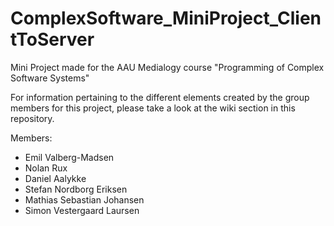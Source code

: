 # ComplexSoftware_MiniProject_ClientToServer
Mini Project made for the AAU Medialogy course "Programming of Complex Software Systems"

For information pertaining to the different elements created by the group members for this project, please take a look at the wiki section in this repository.

Members:
- Emil Valberg-Madsen
- Nolan Rux
- Daniel Aalykke
- Stefan Nordborg Eriksen
- Mathias Sebastian Johansen
- Simon Vestergaard Laursen
